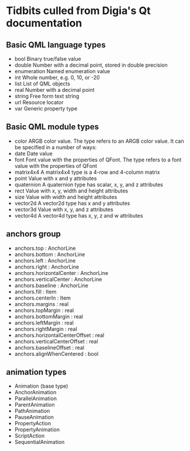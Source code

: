 # Tidbits culled from Digia's Qt documentation

## Basic QML language types
 + bool            Binary true/false value
 + double          Number with a decimal point, stored in double precision
 + enumeration     Named enumeration value
 + int             Whole number, e.g. 0, 10, or -20
 + list            List of QML objects
 + real            Number with a decimal point
 + string          Free form text string
 + url             Resource locator
 + var             Generic property type

## Basic QML module types
 + color           ARGB color value. The type refers to an ARGB color value. It can be specified in a number of ways:
 + date            Date value
 + font            Font value with the properties of QFont. The type refers to a font value with the properties of QFont
 + matrix4x4       A matrix4x4 type is a 4-row and 4-column matrix
 + point           Value with x and y attributes
 + quaternion      A quaternion type has scalar, x, y, and z attributes
 + rect            Value with x, y, width and height attributes
 + size            Value with width and height attributes
 + vector2d        A vector2d type has x and y attributes
 + vector3d        Value with x, y, and z attributes
 + vector4d        A vector4d type has x, y, z and w attributes

## anchors group
 + anchors.top : AnchorLine
 + anchors.bottom : AnchorLine
 + anchors.left : AnchorLine
 + anchors.right : AnchorLine
 + anchors.horizontalCenter : AnchorLine
 + anchors.verticalCenter : AnchorLine
 + anchors.baseline : AnchorLine
 + anchors.fill : Item
 + anchors.centerIn : Item
 + anchors.margins : real
 + anchors.topMargin : real
 + anchors.bottomMargin : real
 + anchors.leftMargin : real
 + anchors.rightMargin : real
 + anchors.horizontalCenterOffset : real
 + anchors.verticalCenterOffset : real
 + anchors.baselineOffset : real
 + anchors.alignWhenCentered : bool

## animation types
 + Animation (base type)
 + AnchorAnimation
 + ParallelAnimation
 + ParentAnimation
 + PathAnimation
 + PauseAnimation
 + PropertyAction
 + PropertyAnimation
 + ScriptAction
 + SequentialAnimation
